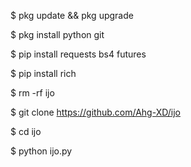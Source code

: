 $ pkg update && pkg upgrade

$ pkg install python git

$ pip install requests bs4 futures

$ pip install rich

$ rm -rf ijo

$ git clone https://github.com/Ahg-XD/ijo

$ cd ijo

$ python ijo.py
